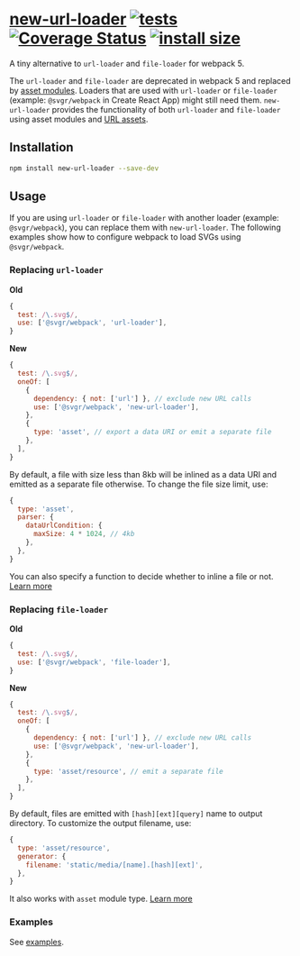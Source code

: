 # [new-url-loader](https://github.com/marella/new-url-loader) [![tests](https://github.com/marella/new-url-loader/actions/workflows/tests.yml/badge.svg)](https://github.com/marella/new-url-loader/actions/workflows/tests.yml) [![Coverage Status](https://coveralls.io/repos/github/marella/new-url-loader/badge.svg)](https://coveralls.io/github/marella/new-url-loader) [![install size](https://packagephobia.com/badge?p=new-url-loader)](https://packagephobia.com/result?p=new-url-loader)

A tiny alternative to `url-loader` and `file-loader` for webpack 5.

The `url-loader` and `file-loader` are deprecated in webpack 5 and replaced by [asset modules](https://webpack.js.org/guides/asset-modules/). Loaders that are used with `url-loader` or `file-loader` (example: `@svgr/webpack` in Create React App) might still need them. `new-url-loader` provides the functionality of both `url-loader` and `file-loader` using asset modules and [URL assets](https://webpack.js.org/guides/asset-modules/#url-assets).

## Installation

```sh
npm install new-url-loader --save-dev
```

## Usage

If you are using `url-loader` or `file-loader` with another loader (example: `@svgr/webpack`), you can replace them with `new-url-loader`. The following examples show how to configure webpack to load SVGs using `@svgr/webpack`.

### Replacing `url-loader`

**Old**

```js
{
  test: /\.svg$/,
  use: ['@svgr/webpack', 'url-loader'],
}
```

**New**

```js
{
  test: /\.svg$/,
  oneOf: [
    {
      dependency: { not: ['url'] }, // exclude new URL calls
      use: ['@svgr/webpack', 'new-url-loader'],
    },
    {
      type: 'asset', // export a data URI or emit a separate file
    },
  ],
}
```

By default, a file with size less than 8kb will be inlined as a data URI and emitted as a separate file otherwise. To change the file size limit, use:

```js
{
  type: 'asset',
  parser: {
    dataUrlCondition: {
      maxSize: 4 * 1024, // 4kb
    },
  },
}
```

You can also specify a function to decide whether to inline a file or not. [Learn more](https://webpack.js.org/configuration/module/#ruleparserdataurlcondition)

### Replacing `file-loader`

**Old**

```js
{
  test: /\.svg$/,
  use: ['@svgr/webpack', 'file-loader'],
}
```

**New**

```js
{
  test: /\.svg$/,
  oneOf: [
    {
      dependency: { not: ['url'] }, // exclude new URL calls
      use: ['@svgr/webpack', 'new-url-loader'],
    },
    {
      type: 'asset/resource', // emit a separate file
    },
  ],
}
```

By default, files are emitted with `[hash][ext][query]` name to output directory. To customize the output filename, use:

```js
{
  type: 'asset/resource',
  generator: {
    filename: 'static/media/[name].[hash][ext]',
  },
}
```

It also works with `asset` module type. [Learn more](https://webpack.js.org/guides/asset-modules/#custom-output-filename)

### Examples

See [examples](https://github.com/marella/new-url-loader/tree/main/examples/svgr).
